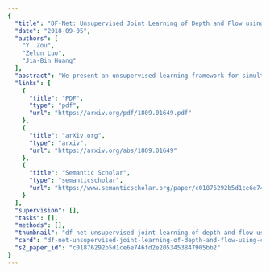```yaml
---
{
  "title": "DF-Net: Unsupervised Joint Learning of Depth and Flow using Cross-Task Consistency",
  "date": "2018-09-05",
  "authors": [
    "Y. Zou",
    "Zelun Luo",
    "Jia-Bin Huang"
  ],
  "abstract": "We present an unsupervised learning framework for simultaneously training single-view depth prediction and optical flow estimation models using unlabeled video sequences. Existing unsupervised methods often exploit brightness constancy and spatial smoothness priors to train depth or flow models. In this paper, we propose to leverage geometric consistency as additional supervisory signals. Our core idea is that for rigid regions we can use the predicted scene depth and camera motion to synthesize 2D optical flow by backprojecting the induced 3D scene flow. The discrepancy between the rigid flow (from depth prediction and camera motion) and the estimated flow (from optical flow model) allows us to impose a cross-task consistency loss. While all the networks are jointly optimized during training, they can be applied independently at test time. Extensive experiments demonstrate that our depth and flow models compare favorably with state-of-the-art unsupervised methods.",
  "links": [
    {
      "title": "PDF",
      "type": "pdf",
      "url": "https://arxiv.org/pdf/1809.01649.pdf"
    },
    {
      "title": "arXiv.org",
      "type": "arxiv",
      "url": "https://arxiv.org/abs/1809.01649"
    },
    {
      "title": "Semantic Scholar",
      "type": "semanticscholar",
      "url": "https://www.semanticscholar.org/paper/c01876292b5d1ce6e746fd2e2053453847905bb2"
    }
  ],
  "supervision": [],
  "tasks": [],
  "methods": [],
  "thumbnail": "df-net-unsupervised-joint-learning-of-depth-and-flow-using-cross-task-consistency-thumb.jpg",
  "card": "df-net-unsupervised-joint-learning-of-depth-and-flow-using-cross-task-consistency-card.jpg",
  "s2_paper_id": "c01876292b5d1ce6e746fd2e2053453847905bb2"
}
---
```


